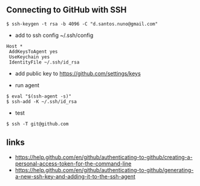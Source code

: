 ## Connecting to GitHub with SSH

```
$ ssh-keygen -t rsa -b 4096 -C "d.santos.nuno@gmail.com"
```

* add to ssh config ~/.ssh/config

```
Host *
 AddKeysToAgent yes
 UseKeychain yes
 IdentityFile ~/.ssh/id_rsa
```

* add public key to https://github.com/settings/keys

* run agent

```
$ eval "$(ssh-agent -s)"
$ ssh-add -K ~/.ssh/id_rsa
```

* test 

```
$ ssh -T git@github.com
```

## links

* https://help.github.com/en/github/authenticating-to-github/creating-a-personal-access-token-for-the-command-line
* https://help.github.com/en/github/authenticating-to-github/generating-a-new-ssh-key-and-adding-it-to-the-ssh-agent


